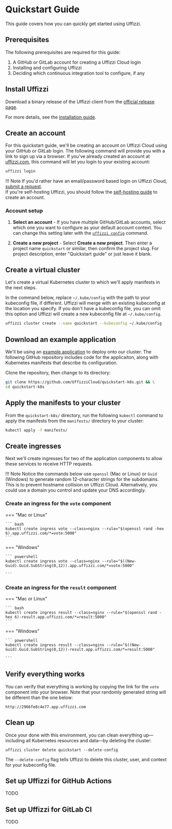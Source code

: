 # Quickstart Guide

This guide covers how you can quickly get started using Uffizzi.

## Prerequisites

The following prerequisites are required for this guide:

1. A GitHub or GitLab account for creating a Uffizzi Cloud login
2. Installing and configuring Uffizzi  
3. Deciding which continuous integration tool to configure, if any

## Install Uffizzi

Download a binary release of the Uffizzi client from the [official release page](https://github.com/UffizziCloud/uffizzi_cli/releases).  

For more details, see the [installation guide](install.md).

## Create an account

For this quickstart guide, we'll be creating an account on Uffizzi Cloud using your GitHub or GitLab login. The following command will provide you with a link to sign up via a browser. If you've already created an account at [uffizzi.com](https://uffizzi.com), this command will let you login to your existing account:

``` bash
uffizzi login
```

!!! Note
    If you'd rather have an email/password based login on Uffizzi Cloud, [submit a request](mailto:accounts@uffizzi.com).  
    If you're self-hosting Uffizzi, you should follow the [self-hosting guide](https://github.com/UffizziCloud/uffizzi/blob/develop/INSTALL.md) to create an account. 

### Account setup

1. **Select an account** - If you have multiple GitHub/GitLab accounts, select which one you want to configure as your default account context. You can change this setting later with the [`uffizzi config`](references/cli.md#config) command.  

2. **Create a new project** - Select **Create a new project**. Then enter a project name `quickstart` or similar, then confirm the project slug. For project description, enter "Quickstart guide" or just leave it blank.

## Create a virtual cluster

Let's create a virtual Kubernetes cluster to which we'll apply manifests in the next steps.  

In the command below, replace `~/.kube/config` with the path to your kubeconfig file, if different. Uffizzi will merge with an existing kubeconfig at the location you specify. If you don't have a kubeconfig file, you can omit this option and Uffizzi will create a new kubeconfig file at `~/.kube/config`.

``` bash
uffizzi cluster create --name quickstart --kubeconfig ~/.kube/config
```

## Download an example application

We'll be using an [example application](https://github.com/UffizziCloud/quickstart-k8s) to deploy onto our cluster. The following GitHub repository includes code for the applicaiton, along with Kubernetes manifests that describe its configuration.  

Clone the repository, then change to its directory:

``` bash
git clone https://github.com/UffizziCloud/quickstart-k8s.git && \
cd quickstart-k8s
```

## Apply the manifests to your cluster

From the `quickstart-k8s/` directory, run the following `kubectl` command to apply the manifests from the `manifests/` directory to your cluster:

``` bash
kubectl apply -f manifests/
```

## Create ingresses

Next we'll create ingresses for two of the application components to allow these services to receive HTTP requests.  

!!! Note
    Notice the commands below use `openssl` (Mac or Linux) or `Guid` (Windows) to generate random 12-character strings for the subdomains. This is to prevent hostname collision on Uffizzi Cloud. Alternatively, you could use a domain you control and update your DNS accordingly.

### Create an ingress for the `vote` component

=== "Mac or Linux"

    ``` bash
    kubectl create ingress vote --class=nginx --rule="$(openssl rand -hex 6).app.uffizzi.com/*=vote:5000"
    ```

=== "Windows"  

    ``` powershell
    kubectl create ingress vote --class=nginx --rule="$((New-Guid).Guid.SubString(0,12)).app.uffizzi.com/*=vote:5000"

    ```

### Create an ingress for the `result` component

=== "Mac or Linux"

    ``` bash
    kubectl create ingress result --class=nginx --rule="$(openssl rand -hex 6)-result.app.uffizzi.com/*=result:5000"
    ```

=== "Windows"  

    ``` powershell
    kubectl create ingress result --class=nginx --rule="$((New-Guid).Guid.SubString(0,12))-result.app.uffizzi.com/*=result:5000"

    ```

## Verify everything works

You can verify that everything is working by copying the link for the `vote` component into your browser. Note that your randomly generated string will be different than the one below:

```
http://2966fe8c4e77.app.uffizzi.com
```

## Clean up

Once your done with this environment, you can clean everything up—including all Kubernetes resources and data—by deleting the cluster:

```
uffizzi cluster delete quickstart --delete-config
```

The `--delete-config` flag tells Uffizzi to delete this cluster, user, and context for your kubeconfig file.

## Set up Uffizzi for GitHub Actions

TODO

## Set up Uffizzi for GitLab CI

TODO